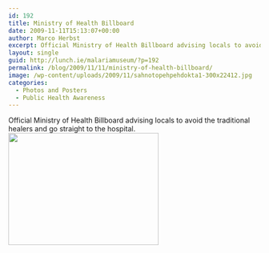 ```yaml
---
id: 192
title: Ministry of Health Billboard
date: 2009-11-11T15:13:07+00:00
author: Marco Herbst
excerpt: Official Ministry of Health Billboard advising locals to avoid the traditional healers and go straight to the hospital
layout: single
guid: http://lunch.ie/malariamuseum/?p=192
permalink: /blog/2009/11/11/ministry-of-health-billboard/
image: /wp-content/uploads/2009/11/sahnotopehpehdokta1-300x22412.jpg
categories:
  - Photos and Posters
  - Public Health Awareness
---
```

<div>
  Official Ministry of Health Billboard advising locals to avoid the traditional healers and go straight to the hospital.
</div>

<div>
</div>

<div>
  <strong><a href="http://www.malariamuseum.de/wp-content/uploads/2009/11/sahnotopehpehdokta1.jpg"><img class="size-medium wp-image-244" title="Malaria, Sierra Leone, Olivia Blanchard" alt="" src="http://www.malariamuseum.de/wp-content/uploads/2009/11/sahnotopehpehdokta1-300x224.jpg" width="300" height="224" /></a></strong>
</div>

<div>
</div>